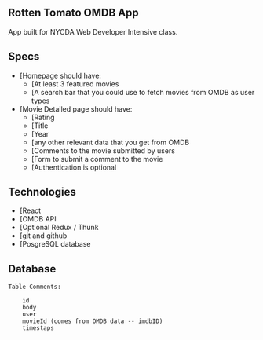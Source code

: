 ## Rotten Tomato OMDB App

App built for NYCDA Web Developer Intensive class.

## Specs

- [Homepage should have:
    - [At least 3 featured movies
    - [A search bar that you could use to fetch movies from OMDB as user types
- [Movie Detailed page should have:
    - [Rating
    - [Title
    - [Year
    - [any other relevant data that you get from OMDB
    - [Comments to the movie submitted by users
    - [Form to submit a comment to the movie
    - [Authentication is optional

## Technologies

- [React
- [OMDB API
- [Optional Redux / Thunk
- [git and github
- [PosgreSQL database

## Database
```
Table Comments:

    id
    body
    user
    movieId (comes from OMDB data -- imdbID)
    timestaps

```

